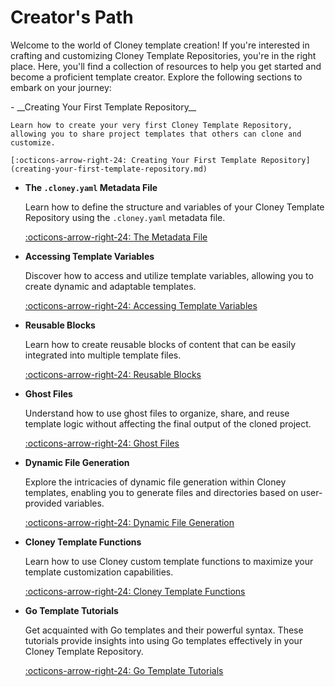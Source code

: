 # Creator's Path

Welcome to the world of Cloney template creation! If you're interested in crafting and customizing Cloney Template Repositories, you're in the right place. Here, you'll find a collection of resources to help you get started and become a proficient template creator. Explore the following sections to embark on your journey:

<div class="grid cards" markdown>
-   __Creating Your First Template Repository__

    Learn how to create your very first Cloney Template Repository, allowing you to share project templates that others can clone and customize.

    [:octicons-arrow-right-24: Creating Your First Template Repository](creating-your-first-template-repository.md)

-   __The `.cloney.yaml` Metadata File__

    Learn how to define the structure and variables of your Cloney Template Repository using the `.cloney.yaml` metadata file.

    [:octicons-arrow-right-24: The Metadata File](cloney-metadata-file.md)

-   __Accessing Template Variables__

    Discover how to access and utilize template variables, allowing you to create dynamic and adaptable templates.

    [:octicons-arrow-right-24: Accessing Template Variables](accessing-template-variables.md)

-   __Reusable Blocks__

    Learn how to create reusable blocks of content that can be easily integrated into multiple template files.

    [:octicons-arrow-right-24: Reusable Blocks](reusable-blocks.md)

-   __Ghost Files__
    
    Understand how to use ghost files to organize, share, and reuse template logic without affecting the final output of the cloned project.

    [:octicons-arrow-right-24: Ghost Files](ghost-files.md)

-   __Dynamic File Generation__

    Explore the intricacies of dynamic file generation within Cloney templates, enabling you to generate files and directories based on user-provided variables.

    [:octicons-arrow-right-24: Dynamic File Generation](dynamic-file-generation.md)

-   __Cloney Template Functions__

    Learn how to use Cloney custom template functions to maximize your template customization capabilities.

    [:octicons-arrow-right-24: Cloney Template Functions](functions/index.md)

-   __Go Template Tutorials__

    Get acquainted with Go templates and their powerful syntax. These tutorials provide insights into using Go templates effectively in your Cloney Template Repository.

    [:octicons-arrow-right-24: Go Template Tutorials](go-template-tutorials/index.md)
